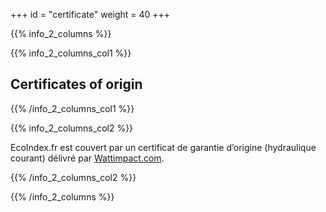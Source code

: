 +++
id = "certificate"
weight = 40
+++

{{% info_2_columns %}}

{{% info_2_columns_col1 %}}

## Certificates of origin

{{% /info_2_columns_col1 %}}

{{% info_2_columns_col2 %}}

EcoIndex.fr est couvert par un certificat de garantie d’origine (hydraulique courant) délivré par
[Wattimpact.com](https://www.wattimpact.com/v2012/Sceau-fr.aspx?urlreferrer=http://www.greenit.fr).

{{% /info_2_columns_col2 %}}

{{% /info_2_columns %}}
